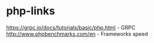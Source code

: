 # php-links

https://grpc.io/docs/tutorials/basic/php.html - GRPC    
http://www.phpbenchmarks.com/en - Frameworks speed
